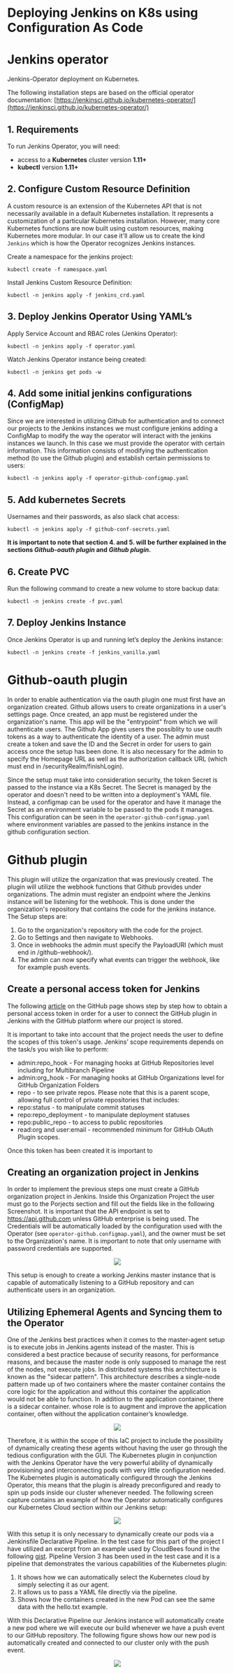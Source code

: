 # Deploying Jenkins on K8s using Configuration As Code

# Jenkins operator

Jenkins-Operator deployment on Kubernetes.

The following installation steps are based on the official operator documentation: [https://jenkinsci.github.io/kubernetes-operator/](https://jenkinsci.github.io/kubernetes-operator/)

## 1. Requirements

To run Jenkins Operator, you will need:

- access to a **Kubernetes** cluster version **1.11+**
- **kubectl** version **1.11+**


## 2. Configure Custom Resource Definition

A custom resource is an extension of the Kubernetes API that is not necessarily available in a default Kubernetes installation. It represents a customization of a particular Kubernetes installation. However, many core Kubernetes functions are now built using custom resources, making Kubernetes more modular. In our case it'll allow us to create the kind `Jenkins` which is how the Operator recognizes Jenkins instances.

Create a namespace for the jenkins project:

    kubectl create -f namespace.yaml

Install Jenkins Custom Resource Definition:

    kubectl -n jenkins apply -f jenkins_crd.yaml


## 3. Deploy Jenkins Operator Using YAML’s

Apply Service Account and RBAC roles (Jenkins Operator):

    kubectl -n jenkins apply -f operator.yaml

Watch Jenkins Operator instance being created:

    kubectl -n jenkins get pods -w


## 4. Add some initial jenkins configurations (ConfigMap)

Since we are interested in utilizing Github for authentication and to connect our projects to the Jenkins instances we must configure jenkins adding a ConfigMap to modify the way the operator will interact with the jenkins instances we launch. In this case we must provide the operator with certain information. This information consists of modifying the authentication method (to use the Github plugin) and establish certain permissions to users:

    kubectl -n jenkins apply -f operator-github-configmap.yaml


## 5. Add kubernetes Secrets

Usernames and their passwords, as also slack chat access:

    kubectl -n jenkins apply -f github-conf-secrets.yaml

**It is important to note that section 4. and 5. will be further explained in the sections *Github-oauth plugin* and *Github plugin*.**

## 6. Create PVC

Run the following command to create a new volume to store backup data:

    kubectl -n jenkins create -f pvc.yaml

## 7. Deploy Jenkins Instance

Once Jenkins Operator is up and running let’s deploy the Jenkins instance:

    kubectl -n jenkins create -f jenkins_vanilla.yaml


# Github-oauth plugin

In order to enable authentication via the oauth plugin one must first have an organization created. Github allows users to create organizations in a user's settings page. Once created, an app must be registered under the organization's name. This app will be the "entrypoint" from which we will authenticate users. The Github App gives users the possiblity to use oauth tokens as a way to authenticate the identity of a user. The admin must create a token and save the ID and the Secret in order for users to gain access once the setup has been done. It is also necessary for the admin to specify the Homepage URL as well as the authorization callback URL (which must end in /securityRealm/finishLogin).

Since the setup must take into consideration security, the token Secret is passed to the instance via a K8s Secret. The Secret is managed by the operator and doesn't need to be written into a deployment's YAML file. Instead, a configmap can be used for the operator and have it manage the Secret as an environment variable to be passed to the pods it manages. This configuration can be seen in the `operator-github-configmap.yaml` where environment variables are passed to the jenkins instance in the github configuration section.

# Github plugin

This plugin will utilize the organization that was previously created. The plugin will utilize the webhook functions that Github provides under organizations. The admin must register an endpoint where the Jenkins instance will be listening for the webhook. This is done under the organization's repository that contains the code for the jenkins instance. The Setup steps are:

1. Go to the organization's repository with the code for the project.
2. Go to Settings and then navigate to Webhooks.
3. Once in webhooks the admin must specify the PayloadURl (which must end in /github-webhook/).
4. The admin can now specify what events can trigger the webhook, like for example push events.

## Create a personal access token for Jenkins

The following [article](https://docs.github.com/en/github/authenticating-to-github/keeping-your-account-and-data-secure/creating-a-personal-access-token) on the GitHub page shows step by step how to obtain a personal access token in order for a user to connect the GitHub plugin in Jenkins with the GitHub platform where our project is stored.

It is important to take into account that the project needs the user to define the scopes of this token's usage.
Jenkins’ scope requirements depends on the task/s you wish like to perform:

- admin:repo_hook - For managing hooks at GitHub Repositories level including for Multibranch Pipeline
- admin:org_hook - For managing hooks at GitHub Organizations level for GitHub Organization Folders
- repo - to see private repos. Please note that this is a parent scope, allowing full control of private repositories that includes:
- repo:status - to manipulate commit statuses
- repo:﻿repo_deployment - to manipulate deployment statuses
- repo:﻿﻿public_repo - to access to public repositories
- read:org and user:email - recommended minimum for GitHub OAuth Plugin scopes.

Once this token has been created it is important to


## Creating an organization project in Jenkins

 In order to implement the previous steps one must create a GitHub organization project in Jenkins. Inside this Organization Project the user must go to the Porjects section and fill out the fields like  in the following Screenshot. It is important that the API endpoint is set to <https://api.github.com> unless GitHub enterprise is being used. The Credentials will be automatically loaded by the configuration used with the Operator (see `operator-github.configmap.yaml`), and the owner must be set to the Organization's name. It is important to note that only username with password credentials are supported.

<p align="center">
    <img src=https://github.com/jenkinsOperator/dummy-pipeline/blob/main/imgs/manage_jenkins.png>
</p>

This setup is enough to create a working Jenkins master instance that is capable of automatically listening to a GitHub repository and can authenticate users in an organization.

## Utilizing Ephemeral Agents and Syncing them to the Operator

One of the Jenkins best practices when it comes to the master-agent setup is to execute jobs in Jenkins agents instead of the master. This is considered a best practice because  of security reasons, for performance reasons, and because the master node is only supposed to manage the rest of the nodes, not execute jobs. In distributed systems this architecture is known as the "sidecar pattern". This architecture describes a single-node pattern made up of two containers where the master container contains the core logic for the application and without this container the application would not be able to function. In addition to the application container, there is a sidecar container. whose role  is to augment and improve the application container, often without the application container’s knowledge.

<p align="center">
    <img src=https://github.com/jenkinsOperator/dummy-pipeline/blob/main/imgs/side_car.png>
</p>


Therefore, it is within the scope of this IaC project to include the possibility of dynamically creating these agents without having the user go through the tedious configuration with the GUI. The Kubernetes plugin in conjunction with the Jenkins Operator have the very powerful ability of dynamically provisioning and interconnecting pods with very little configuration needed. The Kubernetes plugin is automatically configured through the Jenkins Operator, this means that the plugin is already preconfigured and ready to spin up pods inside our cluster whenever needed. The following screen capture contains an example of how the Operator automatically configures our Kubernetes Cloud section within our Jenkins setup:

<p align="center">
    <img src=https://github.com/jenkinsOperator/dummy-pipeline/blob/main/imgs/k8s_setup.png>
</p>

With this setup it is only necessary to dynamically create our pods via a Jenkinsfile Declarative Pipeline. In the test case for this part of the project I have utilized an excerpt from an example used by CloudBees found in the following [gist](https://gist.github.com/darinpope/67c297b3ccc04c17991b22e1422df45a). Pipeline Version 3 has been used in the test case and it is a pipeline that demonstrates the various capabilities of the Kubernetes plugin:

1. It shows how we can automatically select the Kubernetes cloud by simply selecting it as our agent.
2. It allows us to pass a YAML file directly via the pipeline.
3. Shows how the containers created in the new Pod can see the same data with the hello.txt example.

With this Declarative Pipeline our Jenkins instance will automatically create a new pod where we will execute our build whenever we have a push event to our GitHub repository. The following figure shows how our new pod is automatically created and connected to our cluster only with the push event.

<p align="center">
    <img src=https://github.com/jenkinsOperator/dummy-pipeline/blob/main/imgs/ephemeral_agents.png>
</p>
